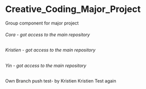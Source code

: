 # Creative_Coding_Major_Project
Group component for major project

###### Cora - got access to the main repository
###### Kristien - got access to the main repository
###### Yin - got access to the main repository


Own Branch push test- by Kristien 
Kristien Test again

